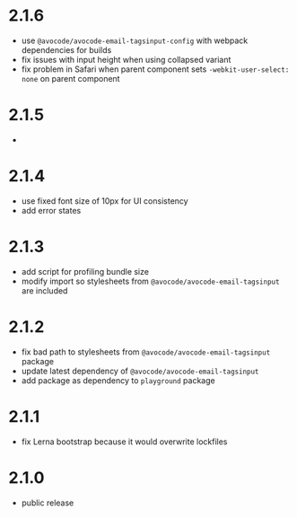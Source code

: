 # 2.1.6

- use `@avocode/avocode-email-tagsinput-config` with webpack dependencies for builds
- fix issues with input height when using collapsed variant
- fix problem in Safari when parent component sets `-webkit-user-select: none` on
  parent component

# 2.1.5

-

# 2.1.4

- use fixed font size of 10px for UI consistency
- add error states

# 2.1.3

- add script for profiling bundle size
- modify import so stylesheets from `@avocode/avocode-email-tagsinput`
  are included

# 2.1.2

- fix bad path to stylesheets from `@avocode/avocode-email-tagsinput` package
- update latest dependency of `@avocode/avocode-email-tagsinput`
- add package as dependency to `playground` package

# 2.1.1

- fix Lerna bootstrap because it would overwrite lockfiles

# 2.1.0

- public  release
